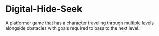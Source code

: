 # Digital-Hide-Seek

A platformer game that has a character traveling through multiple levels alongside obstacles with goals required to pass to the next level. 
